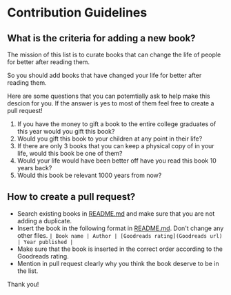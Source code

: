 # Contribution Guidelines

## What is the criteria for adding a new book?
The mission of this list is to curate books that can change the life of people for better after reading them.

So you should add books that have changed your life for better after reading them.

Here are some questions that you can potemtially ask to help make this descion for you. If the answer is yes to most of them feel free to create a pull request!

1. If you have the money to gift a book to the entire college graduates of this year would you gift this book?
2. Would you gift this book to your children at any point in their life?
3. If there are only 3 books that you can keep a physical copy of in your life, would this book be one of them?
4. Would your life would have been better off have you read this book 10 years back?
5. Would this book be relevant 1000 years from now?


## How to create a pull request?
- Search existing books in [README.md](README.md) and make sure that you are not adding a duplicate.
- Insert the book in the following format in [README.md](README.md). Don't change any other files.
  `| Book name | Author | [Goodreads rating](Goodreads url) | Year published |`
- Make sure that the book is inserted in the correct order according to the Goodreads rating.
- Mention in pull request clearly why you think the book deserve to be in the list.

Thank you!
